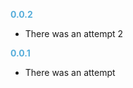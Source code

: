 **<span style="color:#56adda">0.0.2</span>**
- There was an attempt 2

**<span style="color:#56adda">0.0.1</span>**
- There was an attempt
